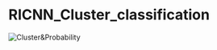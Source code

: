 # RICNN_Cluster_classification
![Cluster&Probability](https://github.com/chinchangkuo/RICNN_Cluster_classification/New_1.png)
